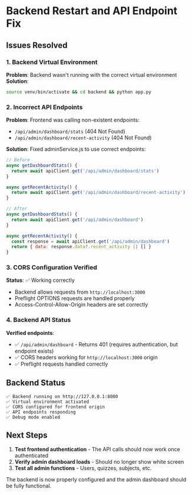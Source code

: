 # Backend Restart and API Endpoint Fix

## Issues Resolved

### 1. Backend Virtual Environment
**Problem**: Backend wasn't running with the correct virtual environment
**Solution**: 
```bash
source venv/bin/activate && cd backend && python app.py
```

### 2. Incorrect API Endpoints
**Problem**: Frontend was calling non-existent endpoints:
- `/api/admin/dashboard/stats` (404 Not Found)
- `/api/admin/dashboard/recent-activity` (404 Not Found)

**Solution**: Fixed adminService.js to use correct endpoints:
```javascript
// Before
async getDashboardStats() {
  return await apiClient.get('/api/admin/dashboard/stats')
}

async getRecentActivity() {
  return await apiClient.get('/api/admin/dashboard/recent-activity')
}

// After  
async getDashboardStats() {
  return await apiClient.get('/api/admin/dashboard')
}

async getRecentActivity() {
  const response = await apiClient.get('/api/admin/dashboard')
  return { data: response.data?.recent_activity || [] }
}
```

### 3. CORS Configuration Verified
**Status**: ✅ Working correctly
- Backend allows requests from `http://localhost:3000`
- Preflight OPTIONS requests are handled properly
- Access-Control-Allow-Origin headers are set correctly

### 4. Backend API Status
**Verified endpoints**:
- ✅ `/api/admin/dashboard` - Returns 401 (requires authentication, but endpoint exists)
- ✅ CORS headers working for `http://localhost:3000` origin
- ✅ Preflight requests handled correctly

## Backend Status
```
✅ Backend running on http://127.0.0.1:8000
✅ Virtual environment activated
✅ CORS configured for frontend origin
✅ API endpoints responding
✅ Debug mode enabled
```

## Next Steps
1. **Test frontend authentication** - The API calls should now work once authenticated
2. **Verify admin dashboard loads** - Should no longer show white screen
3. **Test all admin functions** - Users, quizzes, subjects, etc.

The backend is now properly configured and the admin dashboard should be fully functional.
